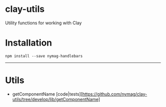 # clay-utils
Utility functions for working with Clay

# Installation

```
npm install --save nymag-handlebars
```

---

# Utils

- getComponentName [code|tests][https://github.com/nymag/clay-utils/tree/develop/lib/getComponentName]
